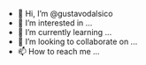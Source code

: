 - 👋 Hi, I’m @gustavodalsico
- 👀 I’m interested in ...
- 🌱 I’m currently learning ...
- 💞️ I’m looking to collaborate on ...
- 📫 How to reach me ...

<!---
gustavodalsico/gustavodalsico is a ✨ special ✨ repository because its `README.md` (this file) appears on your GitHub profile.
You can click the Preview link to take a look at your changes.
--->
